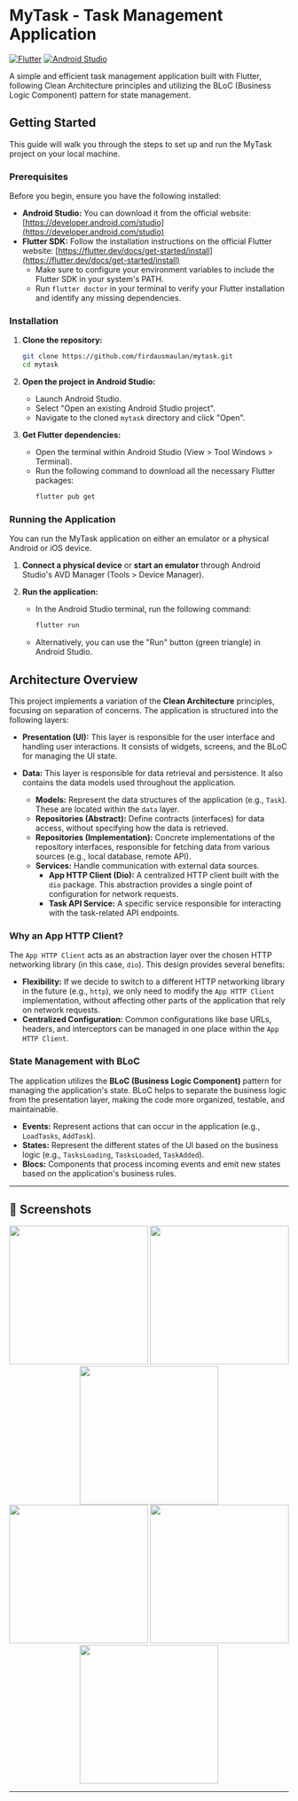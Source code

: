 # MyTask - Task Management Application

[![Flutter](https://img.shields.io/badge/Flutter-%2302569B.svg?style=for-the-badge&logo=Flutter&logoColor=white)](https://flutter.dev/)
[![Android Studio](https://img.shields.io/badge/Android%20Studio-3DDC84.svg?style=for-the-badge&logo=android-studio&logoColor=white)](https://developer.android.com/studio)

A simple and efficient task management application built with Flutter, following Clean Architecture principles and utilizing the BLoC (Business Logic Component) pattern for state management.

## Getting Started

This guide will walk you through the steps to set up and run the MyTask project on your local machine.

### Prerequisites

Before you begin, ensure you have the following installed:

* **Android Studio:** You can download it from the official website: [https://developer.android.com/studio](https://developer.android.com/studio)
* **Flutter SDK:** Follow the installation instructions on the official Flutter website: [https://flutter.dev/docs/get-started/install](https://flutter.dev/docs/get-started/install)
    * Make sure to configure your environment variables to include the Flutter SDK in your system's PATH.
    * Run `flutter doctor` in your terminal to verify your Flutter installation and identify any missing dependencies.

### Installation

1.  **Clone the repository:**
    ```bash
    git clone https://github.com/firdausmaulan/mytask.git
    cd mytask
    ```

2.  **Open the project in Android Studio:**
    * Launch Android Studio.
    * Select "Open an existing Android Studio project".
    * Navigate to the cloned `mytask` directory and click "Open".

3.  **Get Flutter dependencies:**
    * Open the terminal within Android Studio (View > Tool Windows > Terminal).
    * Run the following command to download all the necessary Flutter packages:
        ```bash
        flutter pub get
        ```

### Running the Application

You can run the MyTask application on either an emulator or a physical Android or iOS device.

1.  **Connect a physical device** or **start an emulator** through Android Studio's AVD Manager (Tools > Device Manager).

2.  **Run the application:**
    * In the Android Studio terminal, run the following command:
        ```bash
        flutter run
        ```

    * Alternatively, you can use the "Run" button (green triangle) in Android Studio.

## Architecture Overview

This project implements a variation of the **Clean Architecture** principles, focusing on separation of concerns. The application is structured into the following layers:

* **Presentation (UI):** This layer is responsible for the user interface and handling user interactions. It consists of widgets, screens, and the BLoC for managing the UI state.

* **Data:** This layer is responsible for data retrieval and persistence. It also contains the data models used throughout the application.
    * **Models:** Represent the data structures of the application (e.g., `Task`). These are located within the `data` layer.
    * **Repositories (Abstract):** Define contracts (interfaces) for data access, without specifying how the data is retrieved.
    * **Repositories (Implementation):** Concrete implementations of the repository interfaces, responsible for fetching data from various sources (e.g., local database, remote API).
    * **Services:** Handle communication with external data sources.
        * **App HTTP Client (Dio):** A centralized HTTP client built with the `dio` package. This abstraction provides a single point of configuration for network requests.
        * **Task API Service:** A specific service responsible for interacting with the task-related API endpoints.

### Why an App HTTP Client?

The `App HTTP Client` acts as an abstraction layer over the chosen HTTP networking library (in this case, `dio`). This design provides several benefits:

* **Flexibility:** If we decide to switch to a different HTTP networking library in the future (e.g., `http`), we only need to modify the `App HTTP Client` implementation, without affecting other parts of the application that rely on network requests.
* **Centralized Configuration:** Common configurations like base URLs, headers, and interceptors can be managed in one place within the `App HTTP Client`.

### State Management with BLoC

The application utilizes the **BLoC (Business Logic Component)** pattern for managing the application's state. BLoC helps to separate the business logic from the presentation layer, making the code more organized, testable, and maintainable.

* **Events:** Represent actions that can occur in the application (e.g., `LoadTasks`, `AddTask`).
* **States:** Represent the different states of the UI based on the business logic (e.g., `TasksLoading`, `TasksLoaded`, `TaskAdded`).
* **Blocs:** Components that process incoming events and emit new states based on the application's business rules.
---

## 📸 Screenshots

<div align="center">
  <img src="https://raw.githubusercontent.com/firdausmaulan/mytask/refs/heads/master/screenshot/1.jpeg" width="250">
  <img src="https://raw.githubusercontent.com/firdausmaulan/mytask/refs/heads/master/screenshot/2.jpeg" width="250">
  <img src="https://raw.githubusercontent.com/firdausmaulan/mytask/refs/heads/master/screenshot/3.jpeg" width="250">
</div>

<div align="center">
  <img src="https://raw.githubusercontent.com/firdausmaulan/mytask/refs/heads/master/screenshot/4.jpeg" width="250">
  <img src="https://raw.githubusercontent.com/firdausmaulan/mytask/refs/heads/master/screenshot/5.jpeg" width="250">
  <img src="https://raw.githubusercontent.com/firdausmaulan/mytask/refs/heads/master/screenshot/6.jpeg" width="250">
</div>

---
